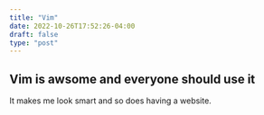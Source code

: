 ```yaml
---
title: "Vim"
date: 2022-10-26T17:52:26-04:00
draft: false
type: "post"
---
```

## Vim is awsome and everyone should use it
It makes me look smart and so does having a website.

